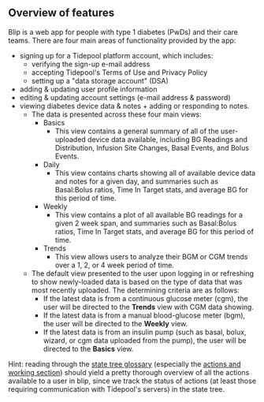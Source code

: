## Overview of features

Blip is a web app for people with type 1 diabetes (PwDs) and their care teams. There are four main areas of functionality provided by the app:

- signing up for a Tidepool platform account, which includes:
    + verifying the sign-up e-mail address
    + accepting Tidepool's Terms of Use and Privacy Policy
    + setting up a "data storage account" (DSA)
- adding & updating user profile information
- editing & updating account settings (e-mail address & password)
- viewing diabetes device data & notes + adding or responding to notes.
    + The data is presented across these four main views:
        + Basics
            + This view contains a general summary of all of the user-uploaded device data available, including BG Readings and Distribution, Infusion Site Changes, Basal Events, and Bolus Events.
        + Daily
            + This view contains charts showing all of available device data and notes for a given day, and summaries such as Basal:Bolus ratios, Time In Target stats, and average BG for this period of time.
        + Weekly
            + This view contains a plot of all available BG readings for a given 2 week span, and summaries such as Basal:Bolus ratios, Time In Target stats, and average BG for this period of time.
        + Trends
            + This view allows users to analyze their BGM or CGM trends over a 1, 2, or 4 week period of time.
    + The default view presented to the user upon logging in or refreshing to show newly-loaded data is based on the type of data that was most recently uploaded. The determining criteria are as follows:
        + If the latest data is from a continuous glucose meter (cgm), the user will be directed to the __Trends__ view with CGM data showing.
        + If the latest data is from a manual blood-glucose meter (bgm), the user will be directed to the __Weekly__ view.
        + If the latest data is from an insulin pump (such as basal, bolux, wizard, or cgm data uploaded from the pump), the user will be directed to the __Basics__ view.


Hint: reading through the [state tree glossary](./StateTreeGlossary.md) (especially the [actions and working section](./StateTreeGlossary.md#actions-and-working)) should yield a pretty thorough overview of all the actions available to a user in blip, since we track the status of actions (at least those requiring communication with Tidepool's servers) in the state tree.
